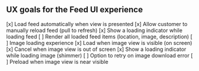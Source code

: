 ## UX goals for the Feed UI experience

[x] Load feed automatically when view is presented
[x] Allow customer to manually reload feed (pull to refresh)
[x] Show a loading indicator while loading feed
[ ] Render all loaded feed items (location, image, description)
[ ] Image loading experience
    [x] Load when image view is visible (on screen)
    [x] Cancel when image view is out of screen
    [x] Show a loading indicator while loading image (shimmer)
    [ ] Option to retry on image download error
    [ ] Preload when image view is near visible

